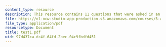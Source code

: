 ```yaml
---
content_type: resource
description: This resource contains 11 questions that were asked in an exam.
file: https://ol-ocw-studio-app-production.s3.amazonaws.com/courses/5-44-organometallic-chemistry-fall-2004/97d437cadc4f64fd2bec04c9fbdfd451_test1.pdf
file_type: application/pdf
resourcetype: Document
title: test1.pdf
uid: 97d437ca-dc4f-64fd-2bec-04c9fbdfd451
---
```


